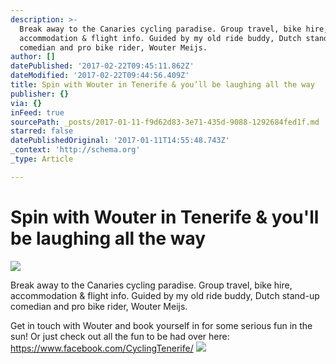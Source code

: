 ```yaml
---
description: >-
  Break away to the Canaries cycling paradise. Group travel, bike hire,
  accommodation & flight info. Guided by my old ride buddy, Dutch stand-up
  comedian and pro bike rider, Wouter Meijs.
author: []
datePublished: '2017-02-22T09:45:11.862Z'
dateModified: '2017-02-22T09:44:56.409Z'
title: Spin with Wouter in Tenerife & you’ll be laughing all the way
publisher: {}
via: {}
inFeed: true
sourcePath: _posts/2017-01-11-f9d62d83-3e71-435d-9088-1292684fed1f.md
starred: false
datePublishedOriginal: '2017-01-11T14:55:48.743Z'
_context: 'http://schema.org'
_type: Article

---
```

# Spin with Wouter in Tenerife & you'll be laughing all the way
![](https://s3-us-west-2.amazonaws.com/the-grid-img/p/5e1ec2063cba5216f2946a5b3333d74bbfce166d.jpg)

Break away to the Canaries cycling paradise. Group travel, bike hire, accommodation & flight info. Guided by my old ride buddy, Dutch stand-up comedian and pro bike rider, Wouter Meijs.

Get in touch with Wouter and book yourself in for some serious fun in the sun! Or just check out all the fun to be had over here: https://www.facebook.com/CyclingTenerife/
![](https://imgflo.herokuapp.com/graph/2b2431f8e7ba7b0/1af41b3f72d152da1a34675ea3a1b490/croprotate.jpg?cropheight=1535&cropwidth=2560&degrees=0&input=https%3A%2F%2Fthe-grid-user-content.s3-us-west-2.amazonaws.com%2Fc1b051d9-c335-4632-9bf9-7a11d51c1d9f.jpg&x=0&y=0)